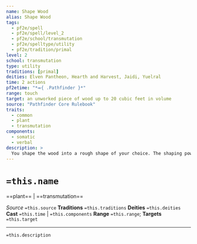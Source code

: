 ```yaml
---
name: Shape Wood
alias: Shape Wood
tags:
  - pf2e/spell
  - pf2e/spell/level_2
  - pf2e/school/transmutation
  - pf2e/spelltype/utility
  - pf2e/tradition/primal
level: 2
school: transmutation
type: utility
traditions: [primal]
deities: Elven Pantheon, Hearth and Harvest, Jaidi, Yuelral
time: 2 actions
pf2etime: "*⬺{ .Pathfinder }*"
range: touch
target: an unworked piece of wood up to 20 cubic feet in volume
source: "Pathfinder Core Rulebook"
traits:
  - common
  - plant
  - transmutation
components:
  - somatic
  - verbal
description: >
  You shape the wood into a rough shape of your choice. The shaping power is too crude to produce with intricate parts, fine details, moving pieces, or the like. You cannot use this spell to enhance the value of the wooden object you are shaping.
---
```

# `=this.name`
==plant== | ==transmutation==

*Source* `=this.source`
**Traditions** `=this.traditions`
**Deities** `=this.deities`
**Cast** `=this.time` | `=this.components`
**Range** `=this.range`; **Targets** `=this.target`

***
`=this.description`